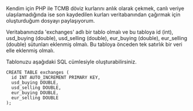 Kendim için PHP ile TCMB döviz kurlarını anlık olarak çekmek, canlı veriye ulaşılamadığında ise son kaydedilen kurları veritabanından çağırmak için oluşturduğum dosyayı paylaşıyorum.

Veritabanınızda 'exchanges' adlı bir tablo olmalı ve bu tabloya id (int), usd_buying (double), usd_selling (double), eur_buying (double), eur_selling (double) sütunları eklenmiş olmalı. Bu tabloya önceden tek satırlık bir veri elle eklenmiş olmalı.

Tablonuzu aşağıdaki SQL cümlesiyle oluşturabilirsiniz.

~~~
CREATE TABLE exchanges (
  id INT AUTO_INCREMENT PRIMARY KEY,
  usd_buying DOUBLE,
  usd_selling DOUBLE,
  eur_buying DOUBLE,
  eur_selling DOUBLE
);
~~~
